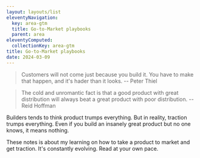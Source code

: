 ```yaml
---
layout: layouts/list
eleventyNavigation:
  key: area-gtm
  title: Go-to-Market playbooks
  parent: area
eleventyComputed:
  collectionKey: area-gtm
title: Go-to-Market playbooks
date: 2024-03-09
---
```

> Customers will not come just because you build it. You have to make that happen, and it's hader than it looks. -- Peter Thiel

> The cold and unromantic fact is that a good product with great distribution will always beat a great product with poor distribution. -- Reid Hoffman

Builders tends to think product trumps everything. But in reality, traction trumps everything. Even if you build an insanely great product but no one knows, it means nothing. 

These notes is about my learning on how to take a product to market and get traction. It's constantly evolving. Read at your own pace.